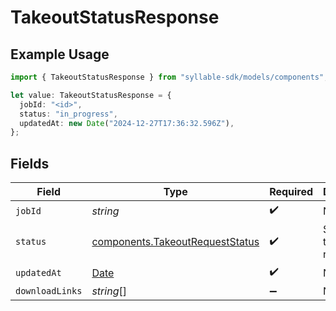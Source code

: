 # TakeoutStatusResponse

## Example Usage

```typescript
import { TakeoutStatusResponse } from "syllable-sdk/models/components";

let value: TakeoutStatusResponse = {
  jobId: "<id>",
  status: "in_progress",
  updatedAt: new Date("2024-12-27T17:36:32.596Z"),
};
```

## Fields

| Field                                                                                         | Type                                                                                          | Required                                                                                      | Description                                                                                   |
| --------------------------------------------------------------------------------------------- | --------------------------------------------------------------------------------------------- | --------------------------------------------------------------------------------------------- | --------------------------------------------------------------------------------------------- |
| `jobId`                                                                                       | *string*                                                                                      | :heavy_check_mark:                                                                            | N/A                                                                                           |
| `status`                                                                                      | [components.TakeoutRequestStatus](../../models/components/takeoutrequeststatus.md)            | :heavy_check_mark:                                                                            | Status of a takeout request.                                                                  |
| `updatedAt`                                                                                   | [Date](https://developer.mozilla.org/en-US/docs/Web/JavaScript/Reference/Global_Objects/Date) | :heavy_check_mark:                                                                            | N/A                                                                                           |
| `downloadLinks`                                                                               | *string*[]                                                                                    | :heavy_minus_sign:                                                                            | N/A                                                                                           |